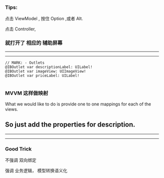 
### Tips:

点击 ViewModel ,
按住 Option ,或者 Alt.

点击 Controller,

### 就打开了 相应的 辅助屏幕


<hr>

<hr>




```
// MARK: - Outlets
@IBOutlet var descriptionLabel: UILabel!
@IBOutlet var imageView: UIImageView!
@IBOutlet var priceLabel: UILabel!


```



### MVVM 这样做映射



What we would like to do
is provide one to one mappings
for each of the views.


## So just add the properties for description.



<hr>

<hr>



### Good Trick

不强调 双向绑定


强调 业务逻辑， 模型转换语义化



